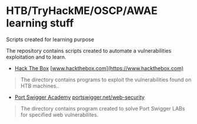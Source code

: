# HTB/TryHackME/OSCP/AWAE learning stuff
Scripts created for learning purpose

The repository contains scripts created to automate a vulnerabilities exploitation and to learn.

- [Hack The Box](HTB/README.md)
[www.hackthebox.com](https://www.hackthebox.com)
> The directory contains programs to exploit the vulnerabilities found on HTB machines..

- [Port Swigger Academy](Port_Swigger_Academy/README.md)
[portswigger.net/web-security](https://portswigger.net/web-security)
> The directory contains program created to solve Port Swigger LABs for specified web vulnerabilites.
